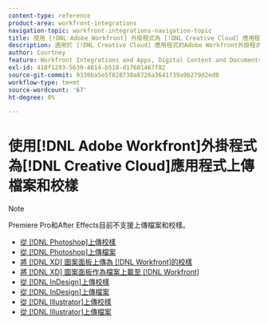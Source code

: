 ```yaml
---
content-type: reference
product-area: workfront-integrations
navigation-topic: workfront-integrations-navigation-topic
title: 使用 [!DNL Adobe Workfront] 外掛程式為 [!DNL Creative Cloud] 應用程式上傳檔案和校樣
description: 適用於 [!DNL Creative Cloud] 應用程式的Adobe Workfront外掛程式
author: Courtney
feature: Workfront Integrations and Apps, Digital Content and Documents
exl-id: 418f1293-5639-4614-b518-d17601467f82
source-git-commit: 9330ba5e5f828738a8726a3641f39a9b279d2ed0
workflow-type: tm+mt
source-wordcount: '67'
ht-degree: 0%

---
```


# 使用[!DNL Adobe Workfront]外掛程式為[!DNL Creative Cloud]應用程式上傳檔案和校樣

>[!NOTE]
>
>Premiere Pro和After Effects目前不支援上傳檔案和校樣。


* [從 [!DNL Photoshop]上傳校樣](/help/quicksilver/workfront-integrations-and-apps/adobe-workfront-for-creative-cloud/wf-cc-proofs-ps.md)
* [從 [!DNL Photoshop]上傳檔案](/help/quicksilver/workfront-integrations-and-apps/adobe-workfront-for-creative-cloud/wf-cc-docs-ps.md)
* [將 [!DNL XD] 圖案面板上傳為 [!DNL Workfront]的校樣](/help/quicksilver/workfront-integrations-and-apps/adobe-workfront-for-creative-cloud/wf-adobe-xd-proofs.md)
* [將 [!DNL XD] 圖案面板作為檔案上載至 [!DNL Workfront]](/help/quicksilver/workfront-integrations-and-apps/adobe-workfront-for-creative-cloud/wf-adobe-xd-docs.md)
* [從 [!DNL InDesign]上傳校樣](/help/quicksilver/workfront-integrations-and-apps/adobe-workfront-for-creative-cloud/wf-adobe-proofs-id.md)
* [從 [!DNL InDesign]上傳檔案](/help/quicksilver/workfront-integrations-and-apps/adobe-workfront-for-creative-cloud/wf-adobe-docs-id.md)
* [從 [!DNL Illustrator]上傳校樣](/help/quicksilver/workfront-integrations-and-apps/adobe-workfront-for-creative-cloud/wf-adobe-proofs-ai.md)
* [從 [!DNL Illustrator]上傳檔案](/help/quicksilver/workfront-integrations-and-apps/adobe-workfront-for-creative-cloud/wf-adobe-docs-id.md)
